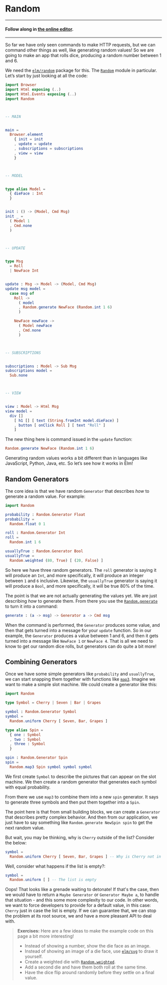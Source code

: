 # Random

---
#### Follow along in [the online editor](https://elm-lang.org/examples/numbers).
---

So far we have only seen commands to make HTTP requests, but we can command other things as well, like generating random values! So we are going to make an app that rolls dice, producing a random number between 1 and 6.

We need the [`elm/random`][readme] package for this. The [`Random`][random] module in particular. Let&rsquo;s start by just looking at all the code:

[readme]: https://package.elm-lang.org/packages/elm/random/latest
[random]: https://package.elm-lang.org/packages/elm/random/latest/Random

```elm
import Browser
import Html exposing (..)
import Html.Events exposing (..)
import Random



-- MAIN


main =
  Browser.element
    { init = init
    , update = update
    , subscriptions = subscriptions
    , view = view
    }



-- MODEL


type alias Model =
  { dieFace : Int
  }


init : () -> (Model, Cmd Msg)
init _ =
  ( Model 1
  , Cmd.none
  )



-- UPDATE


type Msg
  = Roll
  | NewFace Int


update : Msg -> Model -> (Model, Cmd Msg)
update msg model =
  case msg of
    Roll ->
      ( model
      , Random.generate NewFace (Random.int 1 6)
      )

    NewFace newFace ->
      ( Model newFace
      , Cmd.none
      )



-- SUBSCRIPTIONS


subscriptions : Model -> Sub Msg
subscriptions model =
  Sub.none



-- VIEW


view : Model -> Html Msg
view model =
  div []
    [ h1 [] [ text (String.fromInt model.dieFace) ]
    , button [ onClick Roll ] [ text "Roll" ]
    ]
```

The new thing here is command issued in the `update` function:

```elm
Random.generate NewFace (Random.int 1 6)
```

Generating random values works a bit different than in languages like JavaScript, Python, Java, etc. So let&rsquo;s see how it works in Elm!


## Random Generators

The core idea is that we have random `Generator` that describes _how_ to generate a random value. For example:

```elm
import Random

probability : Random.Generator Float
probability =
  Random.float 0 1

roll : Random.Generator Int
roll =
  Random.int 1 6

usuallyTrue : Random.Generator Bool
usuallyTrue =
  Random.weighted (80, True) [ (20, False) ]
```

So here we have three random generators. The `roll` generator is saying it will produce an `Int`, and more specifically, it will produce an integer between `1` and `6` inclusive. Likewise, the `usuallyTrue` generator is saying it will produce a `Bool`, and more specifically, it will be true 80% of the time.

The point is that we are not actually generating the values yet. We are just describing _how_ to generate them. From there you use the [`Random.generate`][gen] to turn it into a command:

```elm
generate : (a -> msg) -> Generator a -> Cmd msg
```

When the command is performed, the `Generator` produces some value, and then that gets turned into a message for your `update` function. So in our example, the `Generator` produces a value between 1 and 6, and then it gets turned into a message like `NewFace 1` or `NewFace 4`. That is all we need to know to get our random dice rolls, but generators can do quite a bit more!

[gen]: https://package.elm-lang.org/packages/elm/random/latest/Random#generate


## Combining Generators

Once we have some simple generators like `probability` and `usuallyTrue`, we can start snapping them together with functions like [`map3`](https://package.elm-lang.org/packages/elm/random/latest/Random#map3). Imagine we want to make a simple slot machine. We could create a generator like this:

```elm
import Random

type Symbol = Cherry | Seven | Bar | Grapes

symbol : Random.Generator Symbol
symbol =
  Random.uniform Cherry [ Seven, Bar, Grapes ]

type alias Spin =
  { one : Symbol
  , two : Symbol
  , three : Symbol
  }

spin : Random.Generator Spin
spin =
  Random.map3 Spin symbol symbol symbol
```

We first create `Symbol` to describe the pictures that can appear on the slot machine. We then create a random generator that generates each symbol with equal probability.

From there we use `map3` to combine them into a new `spin` generator. It says to generate three symbols and then put them together into a `Spin`.

The point here is that from small building blocks, we can create a `Generator` that describes pretty complex behavior. And then from our application, we just have to say something like `Random.generate NewSpin spin` to get the next random value.

But wait, you may be thinking, why is `Cherry` outside of the list? Consider the below:

```elm
symbol =
  Random.uniform Cherry [ Seven, Bar, Grapes ] -- Why is Cherry not in the list?!
```
Well, consider what happens if the list is empty?:

```elm
symbol =
  Random.uniform [ ] -- The list is empty
```
Oops! That looks like a grenade waiting to detonate! If that's the case, then we would have to return a `Maybe Generator` or `Generator Maybe a`, to handle that situation - and this some more complexity to our code. In other words, we want to force developers to provide for a default value, in this case: `Cherry` just in case the list is empty. If we can guarantee that, we can stop the problem at its root source, we and have a more pleasant API to deal with.


> **Exercises:** Here are a few ideas to make the example code on this page a bit more interesting!
>
>   - Instead of showing a number, show the die face as an image.
>   - Instead of showing an image of a die face, use [`elm/svg`][svg] to draw it yourself.
>   - Create a weighted die with [`Random.weighted`][weighted].
>   - Add a second die and have them both roll at the same time.
>   - Have the dice flip around randomly before they settle on a final value.

[svg]: https://package.elm-lang.org/packages/elm/svg/latest/
[weighted]: https://package.elm-lang.org/packages/elm/random/latest/Random#weighted

